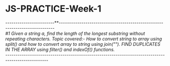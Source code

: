 # JS-PRACTICE-Week-1
------------------------***---------------------------------------------------------------------------<br>
#1 Given a string a, find the length of the longest substring without repeating characters.
Topic covered:-
*How to convert string to array using split() and how to convert array to string using join(""). 
*FIND DUPLICATES IN THE ARRAY using filter() and indexOf() functions.<br>
------------------------***---------------------------------------------------------------------------

